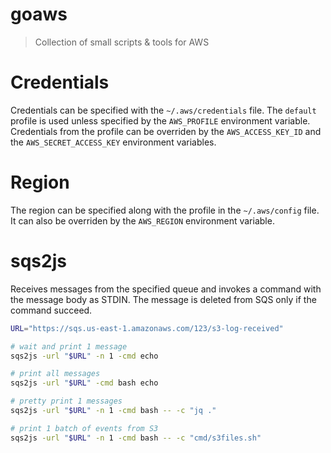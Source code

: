 # goaws

> Collection of small scripts & tools for AWS

# Credentials

Credentials can be specified with the `~/.aws/credentials` file.
The `default` profile is used unless specified by the `AWS_PROFILE` environment variable.
Credentials from the profile can be overriden by the `AWS_ACCESS_KEY_ID` and the `AWS_SECRET_ACCESS_KEY` environment variables.

# Region

The region can be specified along with the profile in the `~/.aws/config` file.
It can also be overriden by the `AWS_REGION` environment variable.

# sqs2js

Receives messages from the specified queue and invokes a command with the message body as STDIN.
The message is deleted from SQS only if the command succeed.

```bash
URL="https://sqs.us-east-1.amazonaws.com/123/s3-log-received"

# wait and print 1 message
sqs2js -url "$URL" -n 1 -cmd echo

# print all messages
sqs2js -url "$URL" -cmd bash echo

# pretty print 1 messages
sqs2js -url "$URL" -n 1 -cmd bash -- -c "jq ."

# print 1 batch of events from S3
sqs2js -url "$URL" -n 1 -cmd bash -- -c "cmd/s3files.sh"
```
